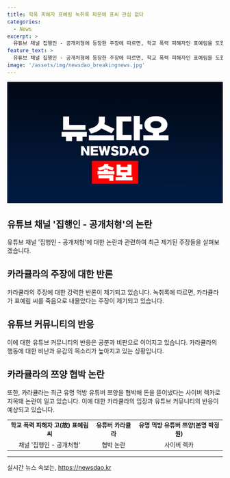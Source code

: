 ```yaml
---
title: 학폭 피해자 표예림 녹취록 파문에 표씨 관심 없다
categories:
  - News
excerpt: >
  유튜브 채널 집행인 - 공개처형에 등장한 주장에 따르면, 학교 폭력 피해자인 표예림을 도왔다는 유튜버 카라큘라가 사실은 콘텐츠를 위해 표예림을 이용했다고 주장되고 있습니다. 카라큘라는 통화 녹취록에서 표예림에 대한 무관심을 표현하며, 공분을 샀습니다. 이에 대해 누리꾼들은 비판을 쏟아내고 있으며, 최근에는 또 다른 유명 먹방 유튜버 쯔양을 협박했다는 사이버 렉카로 논란이 일고 있습니다. 한편, 카라큘라는 무죄를 주장하고 검찰 조사를 요청했습니다.
feature_text: >
  유튜브 채널 집행인 - 공개처형에 등장한 주장에 따르면, 학교 폭력 피해자인 표예림을 도왔다는 유튜버 카라큘라가 사실은 콘텐츠를 위해 표예림을 이용했다고 주장되고 있습니다. 카라큘라는 통화 녹취록에서 표예림에 대한 무관심을 표현하며, 공분을 샀습니다. 이에 대해 누리꾼들은 비판을 쏟아내고 있으며, 최근에는 또 다른 유명 먹방 유튜버 쯔양을 협박했다는 사이버 렉카로 논란이 일고 있습니다. 한편, 카라큘라는 무죄를 주장하고 검찰 조사를 요청했습니다.
image: '/assets/img/newsdao_breakingnews.jpg'
---
```


<p><img src="/assets/img/newsdao_breakingnews.jpg" alt="firstkoreanews 속보" /></p>

<h2 data-ke-size="size26">유튜브 채널 '집행인 - 공개처형'의 논란</h2>

<p data-ke-size="size16">유튜브 채널 '집행인 - 공개처형'에 대한 논란과 관련하여 최근 제기된 주장들을 살펴보겠습니다.</p>

<h2 data-ke-size="size26">카라큘라의 주장에 대한 반론</h2>

<p data-ke-size="size16">카라큘라의 주장에 대한 강력한 반론이 제기되고 있습니다. 녹취록에 따르면, 카라큘라가 표예림 씨를 죽음으로 내몰았다는 주장이 제기되고 있습니다.</p>

<h2 data-ke-size="size26">유튜브 커뮤니티의 반응</h2>

<p data-ke-size="size16">이에 대한 유튜브 커뮤니티의 반응은 공분과 비판으로 이어지고 있습니다. 카라큘라의 행동에 대한 비난과 유감의 목소리가 높아지고 있는 상황입니다.</p>

<h2 data-ke-size="size26">카라큘라의 쯔양 협박 논란</h2>

<p data-ke-size="size16">또한, 카라큘라는 최근 유명 먹방 유튜버 쯔양을 협박해 돈을 뜯어냈다는 사이버 렉카로 지목돼 논란이 일고 있습니다. 이에 대한 카라큘라의 입장과 유튜브 커뮤니티의 반응이 예상되고 있습니다.</p>

<table>
  <tr>
    <td style="text-align: center; height: 17px;"><b>학교 폭력 피해자 고(故) 표예림 씨</b></td>
    <td style="text-align: center; height: 17px;"><b>유튜버 카라큘라</b></td>
    <td style="text-align: center; height: 17px;"><b>유명 먹방 유튜버 쯔양(본명 박정원)</b></td>
  </tr>
  <tr>
    <td style="text-align: center; height: 17px;">채널 '집행인 - 공개처형'</td>
    <td style="text-align: center; height: 17px;">협박 논란</td>
    <td style="text-align: center; height: 17px;">사이버 렉카</td>
  </tr>
</table>

<hr>
실시간 뉴스 속보는, <a href="https://newsdao.kr" rel="dofollow">https://newsdao.kr</a>


